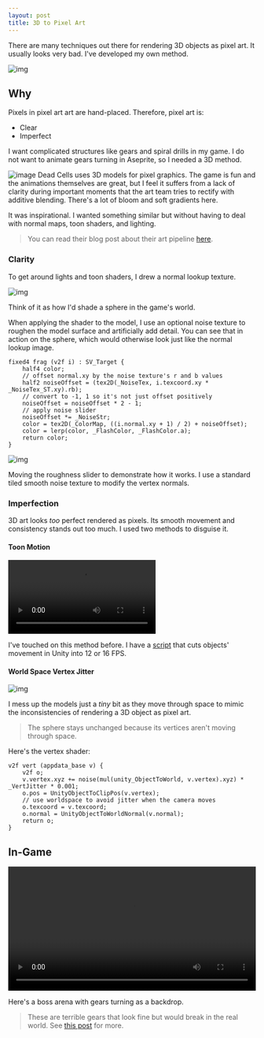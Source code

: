 ```yaml
---
layout: post
title: 3D to Pixel Art
---
```


There are many techniques out there for rendering 3D objects as pixel art. It usually looks very bad. I've developed my own method.

![img](https://garzaa.github.io/blog/assets/3dnormal/header.gif)

## Why
Pixels in pixel art art are hand-placed. Therefore, pixel art is:
- Clear
- Imperfect

I want complicated structures like gears and spiral drills in my game. I do not want to animate gears turning in Aseprite, so I needed a 3D method.

![image](https://pyxis.nymag.com/v1/imgs/e72/52d/0de1fd5b9870221160bae2c61acd4e09ba-42-dead-cells.1x.rsquare.w1400.jpg)
Dead Cells uses 3D models for pixel graphics. The game is fun and the animations themselves are great, but I feel it suffers from a lack of clarity during important moments that the art team tries to rectify with additive blending.
There's a lot of bloom and soft gradients here.

It was inspirational. I wanted something similar but without having to deal with normal maps, toon shaders, and lighting.

> You can read their blog post about their art pipeline [here](https://www.gamedeveloper.com/production/art-design-deep-dive-using-a-3d-pipeline-for-2d-animation-in-i-dead-cells-i-).

### Clarity

To get around lights and toon shaders, I drew a normal lookup texture.

![img](https://garzaa.github.io/blog/assets/3dnormal/lookup.png)

Think of it as how I'd shade a sphere in the game's world.

When applying the shader to the model, I use an optional noise texture to roughen the model surface and artificially add detail. You can see that in action on the sphere, which would otherwise look just like the normal lookup image.
```hlsl
fixed4 frag (v2f i) : SV_Target {
	half4 color;
	// offset normal.xy by the noise texture's r and b values
	half2 noiseOffset = (tex2D(_NoiseTex, i.texcoord.xy * _NoiseTex_ST.xy).rb);
	// convert to -1, 1 so it's not just offset positively
	noiseOffset = noiseOffset * 2 - 1;
	// apply noise slider
	noiseOffset *= _NoiseStr;
	color = tex2D(_ColorMap, ((i.normal.xy + 1) / 2) + noiseOffset);
	color = lerp(color, _FlashColor, _FlashColor.a);
	return color;
}
```

![img](https://garzaa.github.io/blog/assets/3dnormal/roughness.gif)

Moving the roughness slider to demonstrate how it works. I use a standard tiled smooth noise texture to modify the vertex normals.

### Imperfection

3D art looks _too_ perfect rendered as pixels. Its smooth movement and consistency stands out too much.
I used two methods to disguise it.

#### Toon Motion

<video src="https://user-images.githubusercontent.com/11641991/294740096-38f6ccc5-f147-4e5a-87bb-af340aef85a1.webm" autoplay="autoplay" loop="loop" controls style="max-width: 100%;"></video>

I've touched on this method before. I have a [script](https://gist.github.com/garzaa/59596a6836804338258ad53ff09cd0cb) that cuts objects' movement in Unity into 12 or 16 FPS.


#### World Space Vertex Jitter

![img](https://garzaa.github.io/blog/assets/3dnormal/jitter.gif)

I mess up the models just a _tiny_ bit as they move through space to mimic the inconsistencies of rendering a 3D object as pixel art.
> The sphere stays unchanged because its vertices aren't moving through space.

Here's the vertex shader:

```hlsl
v2f vert (appdata_base v) {
	v2f o;
	v.vertex.xyz += noise(mul(unity_ObjectToWorld, v.vertex).xyz) * _VertJitter * 0.001;
	o.pos = UnityObjectToClipPos(v.vertex);
	// use worldspace to avoid jitter when the camera moves
	o.texcoord = v.texcoord;
	o.normal = UnityObjectToWorldNormal(v.normal);
	return o;
}
```

## In-Game
<video src="https://github-production-user-asset-6210df.s3.amazonaws.com/11641991/294740390-8e533c3f-f709-4d1e-849f-1c33248b882a.webm" autoplay="autoplay" loop="loop" controls style="width: 100%;"></video>

Here's a boss arena with gears turning as a backdrop.

> These are terrible gears that look fine but would break in the real world. See [this post](https://kremlin.enterprises/post/616163773634494464/explain-to-me-how-gears-are-machined) for more.
